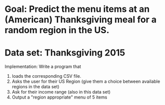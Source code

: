 # Goal: Predict the menu items at an (American) Thanksgiving meal for a random region in the US.

# Data set: Thanksgiving 2015

Implementation: Write a program that

1. loads the corresponding CSV file.
2. Asks the user for their US Region (give them a choice between available regions in the data set)
3. Ask for their income range (also in this data set)
4. Output a "region appropriate" menu of 5 items
